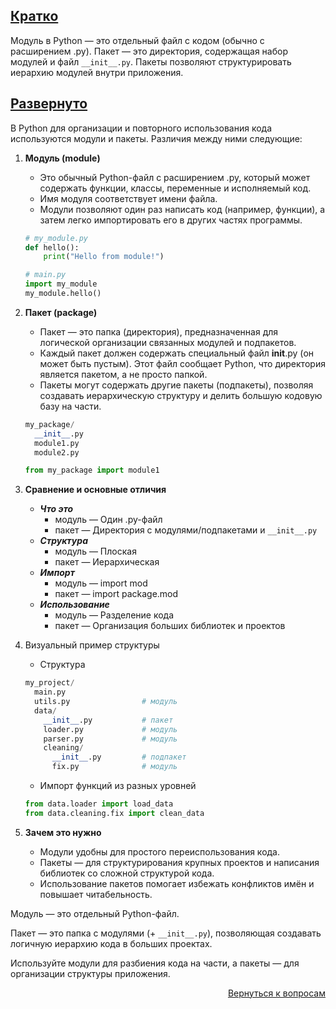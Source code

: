 ## <u>Кратко</u>

Модуль в Python — это отдельный файл с кодом (обычно с расширением .py). Пакет — это директория, содержащая набор
модулей и файл `__init__.py`. Пакеты позволяют структурировать иерархию модулей внутри приложения.

## <u>Развернуто</u>

В Python для организации и повторного использования кода используются модули и пакеты. Различия между ними следующие:

1. **Модуль (module)**
    - Это обычный Python-файл с расширением .py, который может содержать функции, классы, переменные и исполняемый код.
    - Имя модуля соответствует имени файла.
    - Модули позволяют один раз написать код (например, функции), а затем легко импортировать его в других частях
      программы.
    ```python
    # my_module.py
    def hello():
        print("Hello from module!")

    # main.py
    import my_module
    my_module.hello()
    ```

2. **Пакет (package)**
    - Пакет — это папка (директория), предназначенная для логической организации связанных модулей и подпакетов.
    - Каждый пакет должен содержать специальный файл __init__.py (он может быть пустым). Этот файл сообщает Python,
      что директория является пакетом, а не просто папкой.
    - Пакеты могут содержать другие пакеты (подпакеты), позволяя создавать иерархическую структуру и делить большую
      кодовую базу на части.
    ```python
    my_package/
      __init__.py
      module1.py
      module2.py
    ```
    ```python
    from my_package import module1
    ```

3. **Сравнение и основные отличия**
    - ***Что это***
        - модуль — Один .py-файл
        - пакет — Директория с модулями/подпакетами и `__init__.py`
    - ***Структура***
        - модуль — Плоская
        - пакет — Иерархическая
    - ***Импорт***
        - модуль — import mod
        - пакет — import package.mod
    - ***Использование***
        - модуль — Разделение кода
        - пакет — Организация больших библиотек и проектов

4. Визуальный пример структуры
    - Структура
    ```python
    my_project/
      main.py
      utils.py                # модуль
      data/
        __init__.py           # пакет
        loader.py             # модуль
        parser.py             # модуль
        cleaning/
          __init__.py         # подпакет
          fix.py              # модуль
    ```
    - Импорт функций из разных уровней
    ```python
    from data.loader import load_data
    from data.cleaning.fix import clean_data
    ```

5. **Зачем это нужно**
    - Модули удобны для простого переиспользования кода.
    - Пакеты — для структурирования крупных проектов и написания библиотек со сложной структурой кода.
    - Использование пакетов помогает избежать конфликтов имён и повышает читабельность.

Модуль — это отдельный Python-файл.

Пакет — это папка с модулями (+ `__init__.py`), позволяющая создавать логичную иерархию кода в больших проектах.

Используйте модули для разбиения кода на части, а пакеты — для организации структуры приложения.

<div align="right">

[Вернуться к вопросам](../Вопросы.md)

</div>
